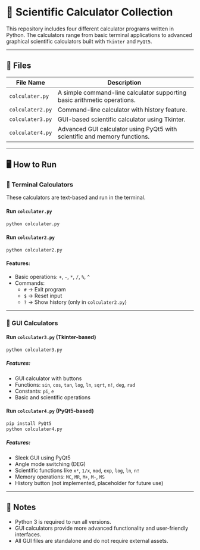 
# 🧮 Scientific Calculator Collection

This repository includes four different calculator programs written in Python. The calculators range from basic terminal applications to advanced graphical scientific calculators built with `Tkinter` and `PyQt5`.

---

## 📁 Files

| File Name         | Description                                                                 |
|------------------|-----------------------------------------------------------------------------|
| `colculater.py`   | A simple command-line calculator supporting basic arithmetic operations.   |
| `colculater2.py`  | Command-line calculator with history feature.                              |
| `colculater3.py`  | GUI-based scientific calculator using Tkinter.                             |
| `colculater4.py`  | Advanced GUI calculator using PyQt5 with scientific and memory functions.  |

---

## 🖥️ How to Run

### 🔹 Terminal Calculators

These calculators are text-based and run in the terminal.

#### Run `colculater.py`
```bash
python colculater.py
```

#### Run `colculater2.py`
```bash
python colculater2.py
```

#### Features:
- Basic operations: `+`, `-`, `*`, `/`, `%`, `^`
- Commands:
  - `#` → Exit program
  - `$` → Reset input
  - `?` → Show history (only in `colculater2.py`)

---

### 🔹 GUI Calculators

#### Run `colculater3.py` (Tkinter-based)
```bash
python colculater3.py
```

##### Features:
- GUI calculator with buttons
- Functions: `sin`, `cos`, `tan`, `log`, `ln`, `sqrt`, `n!`, `deg`, `rad`
- Constants: `pi`, `e`
- Basic and scientific operations

#### Run `colculater4.py` (PyQt5-based)
```bash
pip install PyQt5
python colculater4.py
```

##### Features:
- Sleek GUI using PyQt5
- Angle mode switching (DEG)
- Scientific functions like `x²`, `1/x`, `mod`, `exp`, `log`, `ln`, `n!`
- Memory operations: `MC`, `MR`, `M+`, `M-`, `MS`
- History button (not implemented, placeholder for future use)

---

## 📌 Notes

- Python 3 is required to run all versions.
- GUI calculators provide more advanced functionality and user-friendly interfaces.
- All GUI files are standalone and do not require external assets.
